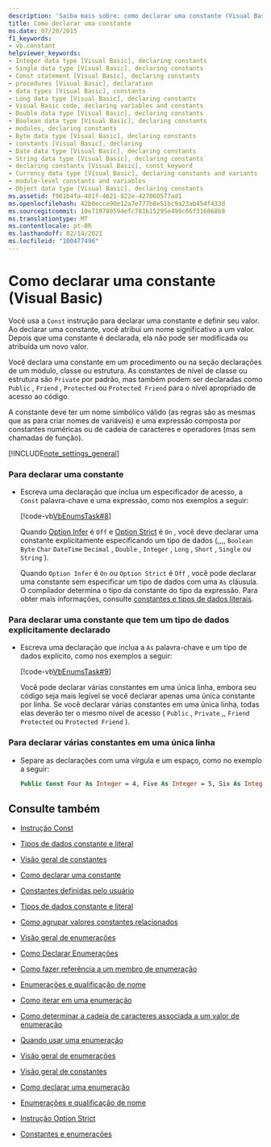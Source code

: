```yaml
---
description: 'Saiba mais sobre: como declarar uma constante (Visual Basic)'
title: Como declarar uma constante
ms.date: 07/20/2015
f1_keywords:
- vb.constant
helpviewer_keywords:
- Integer data type [Visual Basic], declaring constants
- Single data type [Visual Basic], declaring constants
- Const statement [Visual Basic], declaring constants
- procedures [Visual Basic], declaration
- data types [Visual Basic], constants
- Long data type [Visual Basic], declaring constants
- Visual Basic code, declaring variables and constants
- Double data type [Visual Basic], declaring constants
- Boolean data type [Visual Basic], declaring constants
- modules, declaring constants
- Byte data type [Visual Basic], declaring constants
- constants [Visual Basic], declaring
- Date data type [Visual Basic], declaring constants
- String data type [Visual Basic], declaring constants
- declaring constants [Visual Basic], const keyword
- Currency data type [Visual Basic], declaring constants and variants
- module-level constants and variables
- Object data type [Visual Basic], declaring constants
ms.assetid: f901b4fa-481f-4621-822e-427060577ad1
ms.openlocfilehash: 42b0ecce90e12a7e777b8e51bc9a23ab454f433d
ms.sourcegitcommit: 10e719780594efc781b15295e499c66f316068b8
ms.translationtype: MT
ms.contentlocale: pt-BR
ms.lasthandoff: 02/14/2021
ms.locfileid: "100477496"
---
```

# <a name="how-to-declare-a-constant-visual-basic"></a>Como declarar uma constante (Visual Basic)

Você usa a `Const` instrução para declarar uma constante e definir seu valor. Ao declarar uma constante, você atribui um nome significativo a um valor. Depois que uma constante é declarada, ela não pode ser modificada ou atribuída um novo valor.  
  
 Você declara uma constante em um procedimento ou na seção declarações de um módulo, classe ou estrutura. As constantes de nível de classe ou estrutura são `Private` por padrão, mas também podem ser declaradas como `Public` , `Friend` , `Protected` ou `Protected Friend` para o nível apropriado de acesso ao código.  
  
 A constante deve ter um nome simbólico válido (as regras são as mesmas que as para criar nomes de variáveis) e uma expressão composta por constantes numéricas ou de cadeia de caracteres e operadores (mas sem chamadas de função).  
  
[!INCLUDE[note_settings_general](~/includes/note-settings-general-md.md)]  
  
### <a name="to-declare-a-constant"></a>Para declarar uma constante  
  
- Escreva uma declaração que inclua um especificador de acesso, a `Const` palavra-chave e uma expressão, como nos exemplos a seguir:  
  
     [!code-vb[VbEnumsTask#8](~/samples/snippets/visualbasic/VS_Snippets_VBCSharp/VbEnumsTask/VB/Class2.vb#8)]  
  
     Quando [Option Infer](../../../language-reference/statements/option-infer-statement.md) é `Off` e [Option Strict](../../../language-reference/statements/option-strict-statement.md) é `On` , você deve declarar uma constante explicitamente especificando um tipo de dados (,,,, `Boolean` `Byte` `Char` `DateTime` `Decimal` , `Double` , `Integer` , `Long` , `Short` , `Single` ou `String` ).  
  
     Quando `Option Infer` é `On` ou `Option Strict` é `Off` , você pode declarar uma constante sem especificar um tipo de dados com uma `As` cláusula. O compilador determina o tipo da constante do tipo da expressão. Para obter mais informações, consulte [constantes e tipos de dados literais](constant-and-literal-data-types.md).  
  
### <a name="to-declare-a-constant-that-has-an-explicitly-stated-data-type"></a>Para declarar uma constante que tem um tipo de dados explicitamente declarado  
  
- Escreva uma declaração que inclua a `As` palavra-chave e um tipo de dados explícito, como nos exemplos a seguir:  
  
     [!code-vb[VbEnumsTask#9](~/samples/snippets/visualbasic/VS_Snippets_VBCSharp/VbEnumsTask/VB/Class2.vb#9)]  
  
     Você pode declarar várias constantes em uma única linha, embora seu código seja mais legível se você declarar apenas uma única constante por linha. Se você declarar várias constantes em uma única linha, todas elas deverão ter o mesmo nível de acesso ( `Public` , `Private` ,, `Friend` `Protected` ou `Protected Friend` ).  
  
### <a name="to-declare-multiple-constants-on-a-single-line"></a>Para declarar várias constantes em uma única linha  
  
- Separe as declarações com uma vírgula e um espaço, como no exemplo a seguir:  
  
    ```vb  
    Public Const Four As Integer = 4, Five As Integer = 5, Six As Integer = 44  
    ```  
  
## <a name="see-also"></a>Consulte também

- [Instrução Const](../../../language-reference/statements/const-statement.md)
- [Tipos de dados constante e literal](constant-and-literal-data-types.md)
- [Visão geral de constantes](constants-overview.md)
- [Como declarar uma constante](how-to-declare-a-constant.md)
- [Constantes definidas pelo usuário](user-defined-constants.md)
- [Tipos de dados constante e literal](constant-and-literal-data-types.md)
- [Como agrupar valores constantes relacionados](how-to-group-related-constant-values-together.md)
- [Visão geral de enumerações](enumerations-overview.md)
- [Como Declarar Enumerações](how-to-declare-enumerations.md)
- [Como fazer referência a um membro de enumeração](how-to-refer-to-an-enumeration-member.md)
- [Enumerações e qualificação de nome](enumerations-and-name-qualification.md)
- [Como iterar em uma enumeração](how-to-iterate-through-an-enumeration.md)
- [Como determinar a cadeia de caracteres associada a um valor de enumeração](how-to-determine-the-string-associated-with-an-enumeration-value.md)
- [Quando usar uma enumeração](when-to-use-an-enumeration.md)

- [Visão geral de enumerações](enumerations-overview.md)
- [Visão geral de constantes](constants-overview.md)
- [Como declarar uma enumeração](how-to-declare-enumerations.md)
- [Enumerações e qualificação de nome](enumerations-and-name-qualification.md)
- [Instrução Option Strict](../../../language-reference/statements/option-strict-statement.md)
- [Constantes e enumerações](../../../language-reference/constants-and-enumerations.md)
